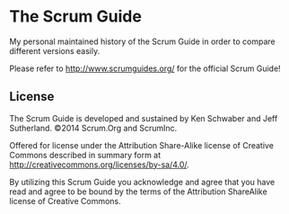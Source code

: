 # The Scrum Guide
My personal maintained history of the Scrum Guide in order to compare different versions easily.

Please refer to http://www.scrumguides.org/ for the official Scrum Guide!

## License
The Scrum Guide is developed and sustained by Ken Schwaber and Jeff Sutherland. ©2014 Scrum.Org and ScrumInc.   

Offered for license under the Attribution Share-Alike license of Creative Commons described in summary form at http://creativecommons.org/licenses/by-sa/4.0/.   

By utilizing this Scrum Guide you acknowledge and agree that you have read and agree to be bound by the terms of the Attribution ShareAlike license of Creative Commons.  

